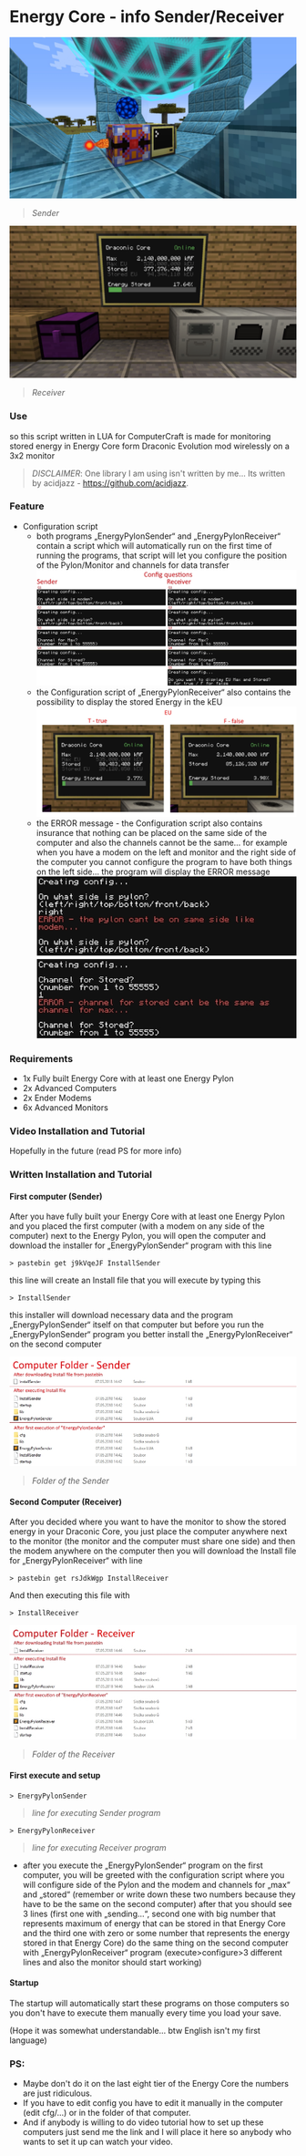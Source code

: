 # Energy Core - info Sender/Receiver

![](Photos/EnergyPylonSender.jpg)
> *Sender*

![](Photos/EnergyPylonReceiver.jpg)
> *Receiver*

### Use
so this script written in LUA for ComputerCraft is made for monitoring stored energy in Energy Core form Draconic Evolution mod wirelessly on a 3x2 monitor

> *DISCLAIMER*: One library I am using isn't written by me... Its written by acidjazz - https://github.com/acidjazz.

### Feature
- Configuration script
 	- both programs „EnergyPylonSender“ and „EnergyPylonReceiver“ contain a script which will automatically run on the first time of running the programs, that script will let you configure the position of the Pylon/Monitor and channels for data transfer
![](Photos/Questions.jpg)
 	- the Configuration script of „EnergyPylonReceiver“ also contains the possibility to display the stored Energy in the kEU
![](Photos/EU.jpg)
 	- the ERROR message - the Configuration script also contains insurance that nothing can be placed on the same side of the computer and also the channels cannot be the same… for example when you have a modem on the left and monitor and the right side of the computer you cannot configure the program to have both things on the left side... the program will display the ERROR message
![](Photos/ERRORs.jpg)

### Requirements
- 1x Fully built Energy Core with at least one Energy Pylon 
- 2x Advanced Computers
- 2x Ender Modems 
- 6x Advanced Monitors

### Video Installation and Tutorial
Hopefully in the future (read PS for more info)

### Written Installation and Tutorial
#### First computer (Sender)
After you have fully built your Energy Core with at least one Energy Pylon and you placed the first computer (with a modem on any side of the computer) next to the Energy Pylon, you will open the computer and download the installer for „EnergyPylonSender“ program with this line
```
> pastebin get j9kVqeJF InstallSender
```
this line will create an Install file that you will execute by typing this
```
> InstallSender
```
this installer will download necessary data and the program „EnergyPylonSender“ itself on that computer but before you run the „EnergyPylonSender“ program you better install the „EnergyPylonReceiver“ on the second computer  

![](Photos/Sender.jpg)
> *Folder of the Sender*

#### Second Computer (Receiver)
After you decided where you want to have the monitor to show the stored energy in your Draconic Core, you just place the computer anywhere next to the monitor (the monitor and the computer must share one side) and then the modem anywhere on the computer then you will download the Install file for „EnergyPylonReceiver“ with line 
```
> pastebin get rsJdkWgp InstallReceiver
```
And then executing this file with
```
> InstallReceiver
```

![](Photos/Receiver.jpg)
> *Folder of the Receiver*

#### First execute and setup
```
> EnergyPylonSender
```
> *line for executing Sender program*
```
> EnergyPylonReceiver
```
> *line for executing Receiver program*
- after you execute the „EnergyPylonSender“ program on the first computer, you will be greeted with the configuration script where you will configure side of the Pylon and the modem and channels for „max“ and „stored“ (remember or write down these two numbers because they have to be the same on the second computer) after that you should see 3 lines (first one with „sending…“, second one with big number that represents maximum of energy that can be stored in that Energy Core and the third one with zero or some number that represents the energy stored in that Energy Core) do the same thing on the second computer with „EnergyPylonReceiver“ program (execute>configure>3 different lines and also the monitor should start working)

#### Startup
The startup will automatically start these programs on those computers so you don't have to execute them manually every time you load your save.

(Hope it was somewhat understandable... btw English isn't my first language)

### PS: 
- Maybe don't do it on the last eight tier of the Energy Core the numbers are just ridiculous. 
- If you have to edit config you have to edit it manually in the computer (edit cfg/...) or in the folder of that computer.
- And if anybody is willing to do video tutorial how to set up these computers just send me the link and I will place it here so anybody who wants to set it up can watch your video.

